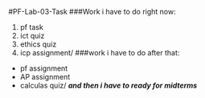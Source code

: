 #PF-Lab-03-Task
###Work i have to do right now:
1. pf task
2. ict quiz
3. ethics quiz
4. icp assignment/
###work i have to do after that:
- pf assignment
- AP assignment
- calculas quiz/
***and then i have to ready for midterms***
